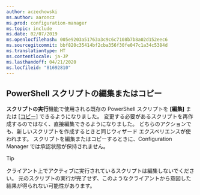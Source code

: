 ```yaml
---
author: aczechowski
ms.author: aaroncz
ms.prod: configuration-manager
ms.topic: include
ms.date: 02/07/2019
ms.openlocfilehash: 005e9203a51763a3c9c6c7108b7b8a02d152eec6
ms.sourcegitcommit: bbf820c35414bf2cba356f30fe047c1a34c5384d
ms.translationtype: HT
ms.contentlocale: ja-JP
ms.lasthandoff: 04/21/2020
ms.locfileid: "81692810"
---
```

## <a name="edit-or-copy-powershell-scripts"></a><a name="bkmk_psedit"></a> PowerShell スクリプトの編集またはコピー
<!--3705507-->

**スクリプトの実行**機能で使用される既存の PowerShell スクリプトを **[編集]** または [[コピー]](../../../../../apps/deploy-use/create-deploy-scripts.md) できるようになりました。 変更する必要があるスクリプトを再作成するのではなく、直接編集できるようになりました。 どちらのアクションでも、新しいスクリプトを作成するときと同じウィザード エクスペリエンスが使われます。 スクリプトを編集またはコピーするときに、Configuration Manager では承認状態が保持されません。 

> [!Tip]  
> クライアント上でアクティブに実行されているスクリプトは編集しないでください。 元のスクリプトの実行が完了せず、このようなクライアントから意図した結果が得られない可能性があります。  

